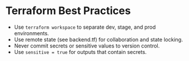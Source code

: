 # Terraform Best Practices
 
- Use `terraform workspace` to separate dev, stage, and prod environments.
- Use remote state (see backend.tf) for collaboration and state locking.
- Never commit secrets or sensitive values to version control.
- Use `sensitive = true` for outputs that contain secrets. 